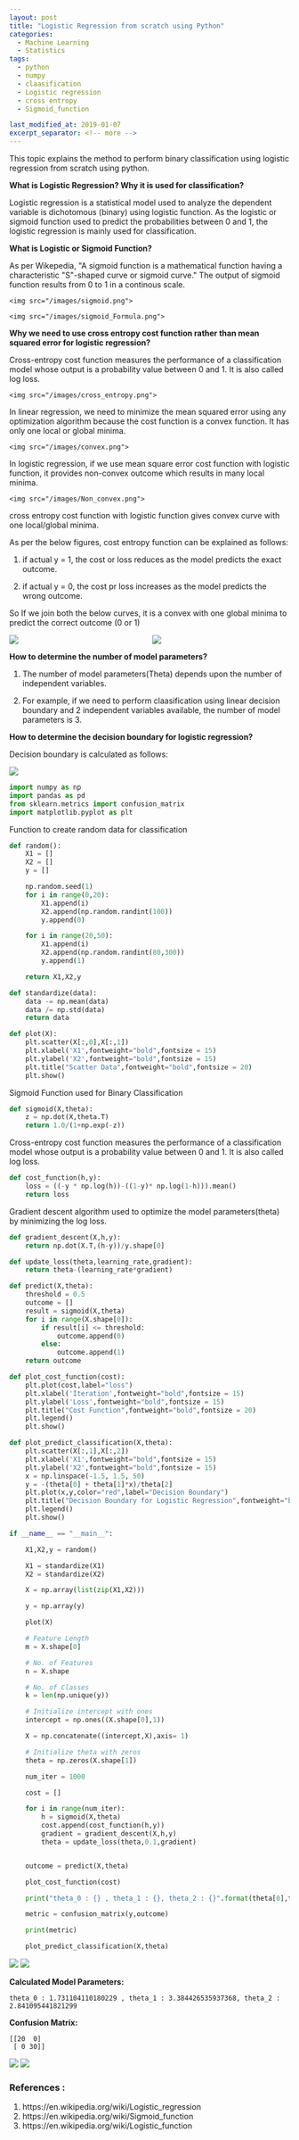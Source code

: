 ```yaml
---
layout: post
title: "Logistic Regression from scratch using Python"
categories:
  - Machine Learning
  - Statistics
tags:
  - python
  - numpy
  - claasification
  - Logistic regression
  - cross entropy
  - Sigmoid_function

last_modified_at: 2019-01-07
excerpt_separator: <!-- more -->
---
```


This topic explains the method to perform binary classification using logistic regression from scratch using python.

<!-- more -->


<b>What is Logistic Regression? Why it is used for classification?</b>

Logistic regression is a statistical model used to analyze the dependent variable is dichotomous (binary) using logistic function.
As the logistic or sigmoid function used to predict the probabilities between 0 and 1, the logistic regression is mainly used for classification.

<b>What is Logistic or Sigmoid Function?</b>

As per Wikepedia, "A sigmoid function is a mathematical function having a characteristic "S"-shaped curve or sigmoid curve." The output of sigmoid function results from 0 to 1 in a continous scale.

    <img src="/images/sigmoid.png">

    <img src="/images/sigmoid_Formula.png">

<b>Why we need to use cross entropy cost function rather than mean squared error for logistic regression?</b>

Cross-entropy cost function measures the performance of a classification model whose output is a probability value between 0 and 1. It is also called log loss.

    <img src="/images/cross_entropy.png">

In linear regression, we need to minimize the mean squared error using any optimization algorithm because the cost function is a convex function. It has only one local or global minima.

    <img src="/images/convex.png">

In logistic regression, if we use mean square error cost function with logistic function, it provides non-convex outcome which results in many local minima.

    <img src="/images/Non_convex.png">

cross entropy cost function with logistic function gives convex curve with one local/global minima.

As per the below figures, cost entropy function can be explained as follows:

1) if actual y = 1, the cost or loss reduces as the model predicts the exact outcome.

2) if actual y = 0, the cost pr loss increases as the model predicts the wrong outcome.

So If we join both the below curves, it is a convex with one global minima to predict the correct outcome (0 or 1)

<div style="display:flex">
     <div style="flex:1;padding-right:5px;">
          <img src="/images/left_convex.png">
     </div>
     <div style="flex:1;padding-left:5px;">
          <img src="/images/right_convex.png">
     </div>
</div>

<b>How to determine the number of model parameters?</b>

1) The number of model parameters(Theta) depends upon the number of independent variables.

2) For example, if we need to perform claasification using linear decision boundary and 2 independent variables available, the number of model parameters is 3.

<b>How to determine the decision boundary for logistic regression?</b>

Decision boundary is calculated as follows:

<img src="/images/decision_boundary_eq.png">

```python
import numpy as np
import pandas as pd
from sklearn.metrics import confusion_matrix
import matplotlib.pyplot as plt
```

Function to create random data for classification


```python
def random():
    X1 = []
    X2 = []
    y = []

    np.random.seed(1)
    for i in range(0,20):
        X1.append(i)
        X2.append(np.random.randint(100))
        y.append(0)

    for i in range(20,50):
        X1.append(i)
        X2.append(np.random.randint(80,300))
        y.append(1)

    return X1,X2,y

```


```python
def standardize(data):
    data -= np.mean(data)
    data /= np.std(data)
    return data
```


```python
def plot(X):
    plt.scatter(X[:,0],X[:,1])
    plt.xlabel('X1',fontweight="bold",fontsize = 15)
    plt.ylabel('X2',fontweight="bold",fontsize = 15)
    plt.title("Scatter Data",fontweight="bold",fontsize = 20)
    plt.show()
```

Sigmoid Function used for Binary Classification


```python
def sigmoid(X,theta):
    z = np.dot(X,theta.T)
    return 1.0/(1+np.exp(-z))
```

Cross-entropy cost function measures the performance of a classification model whose output is a probability value between 0 and 1. It is also called log loss.


```python
def cost_function(h,y):
    loss = ((-y * np.log(h))-((1-y)* np.log(1-h))).mean()
    return loss
```

Gradient descent algorithm used to optimize the model parameters(theta) by minimizing the log loss.


```python
def gradient_descent(X,h,y):
    return np.dot(X.T,(h-y))/y.shape[0]
```


```python
def update_loss(theta,learning_rate,gradient):
    return theta-(learning_rate*gradient)
```


```python
def predict(X,theta):
    threshold = 0.5
    outcome = []
    result = sigmoid(X,theta)
    for i in range(X.shape[0]):
        if result[i] <= threshold:
            outcome.append(0)
        else:
            outcome.append(1)
    return outcome
```


```python
def plot_cost_function(cost):
    plt.plot(cost,label="loss")
    plt.xlabel('Iteration',fontweight="bold",fontsize = 15)
    plt.ylabel('Loss',fontweight="bold",fontsize = 15)
    plt.title("Cost Function",fontweight="bold",fontsize = 20)
    plt.legend()
    plt.show()
```


```python
def plot_predict_classification(X,theta):
    plt.scatter(X[:,1],X[:,2])
    plt.xlabel('X1',fontweight="bold",fontsize = 15)
    plt.ylabel('X2',fontweight="bold",fontsize = 15)
    x = np.linspace(-1.5, 1.5, 50)
    y = -(theta[0] + theta[1]*x)/theta[2]
    plt.plot(x,y,color="red",label="Decision Boundary")
    plt.title("Decision Boundary for Logistic Regression",fontweight="bold",fontsize = 20)
    plt.legend()
    plt.show()
```


```python
if __name__ == "__main__":

    X1,X2,y = random()

    X1 = standardize(X1)
    X2 = standardize(X2)

    X = np.array(list(zip(X1,X2)))

    y = np.array(y)

    plot(X)

    # Feature Length
    m = X.shape[0]

    # No. of Features
    n = X.shape

    # No. of Classes
    k = len(np.unique(y))

    # Initialize intercept with ones
    intercept = np.ones((X.shape[0],1))

    X = np.concatenate((intercept,X),axis= 1)

    # Initialize theta with zeros
    theta = np.zeros(X.shape[1])

    num_iter = 1000

    cost = []

    for i in range(num_iter):
        h = sigmoid(X,theta)
        cost.append(cost_function(h,y))
        gradient = gradient_descent(X,h,y)
        theta = update_loss(theta,0.1,gradient)


    outcome = predict(X,theta)

    plot_cost_function(cost)

    print("theta_0 : {} , theta_1 : {}, theta_2 : {}".format(theta[0],theta[1],theta[2]))

    metric = confusion_matrix(y,outcome)

    print(metric)

    plot_predict_classification(X,theta)
```

<img src="/images/output_21_0.png">


<img src="/images/output_21_1.png">

<b>Calculated Model Parameters:</b>

    theta_0 : 1.731104110180229 , theta_1 : 3.384426535937368, theta_2 : 2.841095441821299

<b>Confusion Matrix:</b>

    [[20  0]
     [ 0 30]]

<img src="/images/confusion_matrix_binary_class.png">

<img src="/images/output_21_3.png">

### References :
<ol>
  <li> https://en.wikipedia.org/wiki/Logistic_regression </li>
  <li> https://en.wikipedia.org/wiki/Sigmoid_function </li>
  <li> https://en.wikipedia.org/wiki/Logistic_function </li>
</ol>

